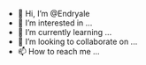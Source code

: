 - 👋 Hi, I’m @Endryale
- 👀 I’m interested in ...
- 🌱 I’m currently learning ...
- 💞️ I’m looking to collaborate on ...
- 📫 How to reach me ...

<!---
Endryale/Endryale is a ✨ special ✨ repository because its `README.md` (this file) appears on your GitHub profile.
You can click the Preview link to take a look at your changes.
--->
